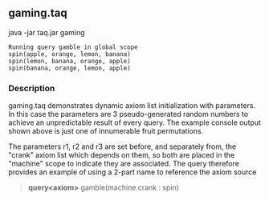## gaming.taq

java -jar taq.jar gaming

    Running query gamble in global scope 
    spin(apple, orange, lemon, banana)
    spin(lemon, banana, orange, apple)
    spin(banana, orange, lemon, apple)

### Description

gaming.taq demonstrates dynamic axiom list initialization with parameters. In this 
case the parameters are 3 pseudo-generated random numbers to achieve an unpredictable 
result of every query. The example console output shown above is just one of innumerable 
fruit permutations.

The parameters r1, r2 and r3 are set before, and separately from, the "crank" axiom list which depends 
on them, so both are placed in the "machine" scope to indicate they are associated. 
The query therefore provides an example of using a 2-part name to reference the axiom 
source

> **query\<axiom\>** gamble(machine.crank : spin)
